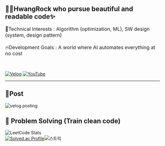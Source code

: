 🧑‍💻HwangRock who pursue beautiful and readable code✨
---
<span style="font-size: 16px;">
  🔎Technical Interests : Algorithm (optimization, ML), SW design (system, design pattern)  
</br></br>
  🔥Development Goals : A world where AI automates everything at no cost
</span>

</br>  
</br>
</br>

[![Velog](https://img.shields.io/badge/Velog-20C997?style=for-the-badge&logo=velog&logoColor=white)](https://velog.io/@hwangrock1220/posts)
[![YouTube](https://img.shields.io/badge/YouTube-FF0000?style=for-the-badge&logo=youtube&logoColor=white)](https://www.youtube.com/@HwangRock/videos)

---

## 📝Post
![velog posting](https://notion-serverless-voca.vercel.app/api/velog?id=hwangrock1220)

## 🧩 Problem Solving (Train clean code)
![LeetCode Stats](https://leetcard.jacoblin.cool/HwangRock?theme=dark&font=Mada&ext=heatmap)  
[![Solved.ac Profile](http://mazassumnida.wtf/api/v2/generate_badge?boj=peter9244)](https://solved.ac/peter9244/)![스트릭](http://mazandi.herokuapp.com/api?handle=peter9244&theme=dark)<br>
